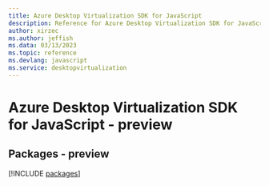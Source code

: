 ```yaml
---
title: Azure Desktop Virtualization SDK for JavaScript
description: Reference for Azure Desktop Virtualization SDK for JavaScript
author: xirzec
ms.author: jeffish
ms.data: 03/13/2023
ms.topic: reference
ms.devlang: javascript
ms.service: desktopvirtualization
---
```

# Azure Desktop Virtualization SDK for JavaScript - preview
## Packages - preview
[!INCLUDE [packages](desktop-virtualization-index.md)]